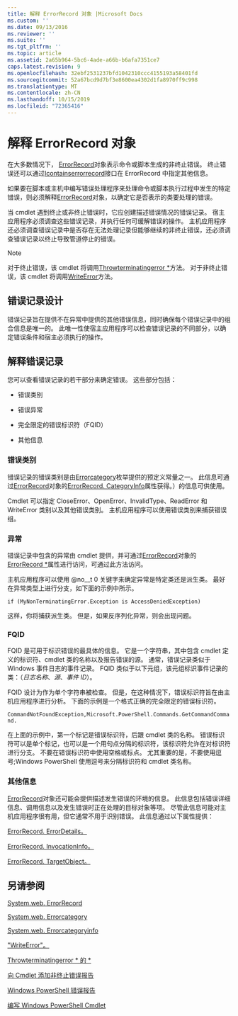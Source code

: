 ```yaml
---
title: 解释 ErrorRecord 对象 |Microsoft Docs
ms.custom: ''
ms.date: 09/13/2016
ms.reviewer: ''
ms.suite: ''
ms.tgt_pltfrm: ''
ms.topic: article
ms.assetid: 2a65b964-5bc6-4ade-a66b-b6afa7351ce7
caps.latest.revision: 9
ms.openlocfilehash: 32ebf2531237bfd1042310ccc4155193a58401fd
ms.sourcegitcommit: 52a67bcd9d7bf3e8600ea4302d1fa8970ff9c998
ms.translationtype: MT
ms.contentlocale: zh-CN
ms.lasthandoff: 10/15/2019
ms.locfileid: "72365416"
---
```

# <a name="interpreting-errorrecord-objects"></a>解释 ErrorRecord 对象

在大多数情况下， [ErrorRecord](/dotnet/api/System.Management.Automation.ErrorRecord)对象表示命令或脚本生成的非终止错误。 终止错误还可以通过[Icontainserrorrecord](/dotnet/api/System.Management.Automation.IContainsErrorRecord)接口在 ErrorRecord 中指定其他信息。

如果要在脚本或主机中编写错误处理程序来处理命令或脚本执行过程中发生的特定错误，则必须解释[ErrorRecord](/dotnet/api/System.Management.Automation.ErrorRecord)对象，以确定它是否表示的类要处理的错误。

当 cmdlet 遇到终止或非终止错误时，它应创建描述错误情况的错误记录。 宿主应用程序必须调查这些错误记录，并执行任何可缓解错误的操作。 主机应用程序还必须调查错误记录中是否存在无法处理记录但能够继续的非终止错误，还必须调查错误记录以终止导致管道停止的错误。

> [!NOTE]
> 对于终止错误，该 cmdlet 将调用[Throwterminatingerror *](/dotnet/api/System.Management.Automation.Cmdlet.ThrowTerminatingError)方法。 对于非终止错误，该 cmdlet 将调用[WriteError](/dotnet/api/System.Management.Automation.Cmdlet.WriteError)方法。

## <a name="error-record-design"></a>错误记录设计

错误记录旨在提供不在异常中提供的其他错误信息，同时确保每个错误记录中的组合信息是唯一的。 此唯一性使宿主应用程序可以检查错误记录的不同部分，以确定错误条件和宿主必须执行的操作。

## <a name="interpreting-error-records"></a>解释错误记录

您可以查看错误记录的若干部分来确定错误。 这些部分包括：

- 错误类别

- 错误异常

- 完全限定的错误标识符（FQID）

- 其他信息

### <a name="the-error-category"></a>错误类别

错误记录的错误类别是由[Errorcategory](/dotnet/api/System.Management.Automation.ErrorCategory)枚举提供的预定义常量之一。 此信息可通过[ErrorRecord](/dotnet/api/System.Management.Automation.ErrorRecord)对象的[ErrorRecord. CategoryInfo](/dotnet/api/System.Management.Automation.ErrorRecord.CategoryInfo)属性获得。）的信息可供使用。

Cmdlet 可以指定 CloseError、OpenError、InvalidType、ReadError 和 WriteError 类别以及其他错误类别。 主机应用程序可以使用错误类别来捕获错误组。

### <a name="the-exception"></a>异常

错误记录中包含的异常由 cmdlet 提供，并可通过[ErrorRecord](/dotnet/api/System.Management.Automation.ErrorRecord)对象的[ErrorRecord *](/dotnet/api/System.Management.Automation.ErrorRecord.Exception)属性进行访问，可通过此方法访问。

主机应用程序可以使用 @no__t 0 关键字来确定异常是特定类还是派生类。 最好在异常类型上进行分支，如下面的示例中所示。

`if (MyNonTerminatingError.Exception is AccessDeniedException)`

这样，你将捕获派生类。 但是，如果反序列化异常，则会出现问题。

### <a name="the-fqid"></a>FQID

FQID 是可用于标识错误的最具体的信息。 它是一个字符串，其中包含 cmdlet 定义的标识符、cmdlet 类的名称以及报告错误的源。 通常，错误记录类似于 Windows 事件日志的事件记录。 FQID 类似于以下元组，该元组标识事件记录的类：（*日志名称*、*源*、*事件 ID*）。

FQID 设计为作为单个字符串被检查。 但是，在这种情况下，错误标识符旨在由主机应用程序进行分析。 下面的示例是一个格式正确的完全限定的错误标识符。

`CommandNotFoundException,Microsoft.PowerShell.Commands.GetCommandCommand.`

在上面的示例中，第一个标记是错误标识符，后跟 cmdlet 类的名称。 错误标识符可以是单个标记，也可以是一个用句点分隔的标识符，该标识符允许在对标识符进行分支。 不要在错误标识符中使用空格或标点。 尤其重要的是，不要使用逗号;Windows PowerShell 使用逗号来分隔标识符和 cmdlet 类名称。

### <a name="other-information"></a>其他信息

[ErrorRecord](/dotnet/api/System.Management.Automation.ErrorRecord)对象还可能会提供描述发生错误的环境的信息。 此信息包括错误详细信息、调用信息以及发生错误时正在处理的目标对象等项。 尽管此信息可能对主机应用程序很有用，但它通常不用于识别错误。 此信息通过以下属性提供：

[ErrorRecord. ErrorDetails。](/dotnet/api/System.Management.Automation.ErrorRecord.ErrorDetails)

[ErrorRecord. InvocationInfo。](/dotnet/api/System.Management.Automation.ErrorRecord.InvocationInfo)

[ErrorRecord. TargetObject。](/dotnet/api/System.Management.Automation.ErrorRecord.TargetObject)

## <a name="see-also"></a>另请参阅

[System.web. ErrorRecord](/dotnet/api/System.Management.Automation.ErrorRecord)

[System.web. Errorcategory](/dotnet/api/System.Management.Automation.ErrorCategory)

[System.web. Errorcategoryinfo](/dotnet/api/System.Management.Automation.ErrorCategoryInfo)

["WriteError"。](/dotnet/api/System.Management.Automation.Cmdlet.WriteError)

[Throwterminatingerror * 的 *](/dotnet/api/System.Management.Automation.Cmdlet.ThrowTerminatingError)

[向 Cmdlet 添加非终止错误报告](./adding-non-terminating-error-reporting-to-your-cmdlet.md)

[Windows PowerShell 错误报告](./error-reporting-concepts.md)

[编写 Windows PowerShell Cmdlet](./writing-a-windows-powershell-cmdlet.md)
